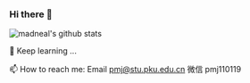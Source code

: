 ### Hi there 👋
![madneal's github stats](https://github-readme-stats.vercel.app/api?username=pmj110119&show_icons=true&theme=radical)


🔭 Keep learning ... 

📫 How to reach me:  Email pmj@stu.pku.edu.cn  微信 pmj110119  

<!--
**pmj110119/pmj110119** is a ✨ _special_ ✨ repository because its `README.md` (this file) appears on your GitHub profile.


Here are some ideas to get you started:

- 🔭 I’m currently working on ...
- 🌱 I’m currently learning ...
- 👯 I’m looking to collaborate on ...
- 🤔 I’m looking for help with ...
- 💬 Ask me about ...
- 📫 How to reach me: 
  wechat:pmj110119  
  Email: pmj@stu.pku.edu.cn
- 😄 Pronouns: ...
- ⚡ Fun fact: ...
-->
